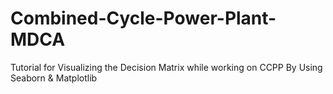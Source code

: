 # Combined-Cycle-Power-Plant-MDCA
Tutorial for Visualizing the Decision Matrix while working on CCPP By Using Seaborn &amp; Matplotlib
